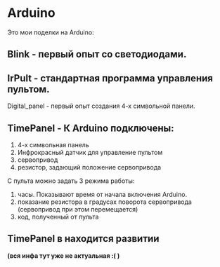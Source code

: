 # Arduino
Это мои поделки на Arduino:

## Blink - первый опыт со светодиодами.
## IrPult - стандартная программа управления пультом.
Digital_panel - первый опыт создания 4-х символьной панели.
## TimePanel - К Arduino подключены:
  1. 4-х символьная панель
  2. Инфрокрасный датчик для управление пультом
  3. сервопривод
  4. резистор, задающий положение сервопривода

С пульта можно задать 3 режима работы:
  1. часы. Показывают время от начала включения Arduino.
  2. показание резистора в градусах поворота сервопривода (сервопривод при этом перемещается)
  3. код, полученный от пульта

## TimePanel в находится развитии
**(вся инфа тут уже не актуальная :( )**
